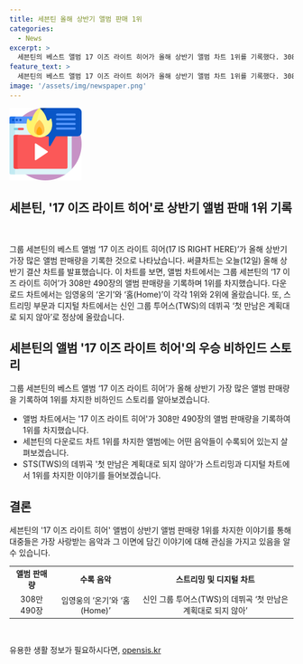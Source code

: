 ```yaml
---
title: 세븐틴 올해 상반기 앨범 판매 1위
categories:
  - News
excerpt: >
  세븐틴의 베스트 앨범 17 이즈 라이트 히어가 올해 상반기 앨범 차트 1위를 기록했다. 308만 490장의 판매량으로 선두를 지켰으며, 임영웅과 투어스가 각각 다운로드와 스트리밍 부문에서 1위를 차지했다. KBS뉴스에서 확인 가능. [사진 출처 : ] ※ 제보 : 02-781-1234, 4444, kbs1234@kbs.co.kr, KBS제보 카카오톡 추가, KBS뉴스 구독하기!
feature_text: >
  세븐틴의 베스트 앨범 17 이즈 라이트 히어가 올해 상반기 앨범 차트 1위를 기록했다. 308만 490장의 판매량으로 선두를 지켰으며, 임영웅과 투어스가 각각 다운로드와 스트리밍 부문에서 1위를 차지했다. KBS뉴스에서 확인 가능. [사진 출처 : ] ※ 제보 : 02-781-1234, 4444, kbs1234@kbs.co.kr, KBS제보 카카오톡 추가, KBS뉴스 구독하기!
image: '/assets/img/newspaper.png'
---
```


<p><img src="/assets/img/news.png" alt="rentncar 속보" /></p>

<h2>세븐틴, '17 이즈 라이트 히어'로 상반기 앨범 판매 1위 기록</h2>

<p data-ke-size="size16">&nbsp;</p>

<p>그룹 세븐틴의 베스트 앨범 ‘17 이즈 라이트 히어(17 IS RIGHT HERE)’가 올해 상반기 가장 많은 앨범 판매량을 기록한 것으로 나타났습니다. 써클차트는 오늘(12일) 올해 상반기 결산 차트를 발표했습니다. 이 차트를 보면, 앨범 차트에서는 그룹 세븐틴의 ‘17 이즈 라이트 히어’가 308만 490장의 앨범 판매량을 기록하며 1위를 차지했습니다. 다운로드 차트에서는 임영웅의 ‘온기’와 ‘홈(Home)’이 각각 1위와 2위에 올랐습니다. 또, 스트리밍 부문과 디지털 차트에서는 신인 그룹 투어스(TWS)의 데뷔곡 ‘첫 만남은 계획대로 되지 않아’로 정상에 올랐습니다.</p>

<h2 data-ke-size="size26">세븐틴의 앨범 '17 이즈 라이트 히어'의 우승 비하인드 스토리</h2>

<p data-ke-size="size16">그룹 세븐틴의 베스트 앨범 ‘17 이즈 라이트 히어’가 올해 상반기 가장 많은 앨범 판매량을 기록하여 1위를 차지한 비하인드 스토리를 알아보겠습니다.</p>

<ul>
  <li>앨범 차트에서는 '17 이즈 라이트 히어'가 308만 490장의 앨범 판매량을 기록하여 1위를 차지했습니다.</li>
  <li>세븐틴의 다운로드 차트 1위를 차지한 앨범에는 어떤 음악들이 수록되어 있는지 살펴보겠습니다.</li>
  <li>STS(TWS)의 데뷔곡 '첫 만남은 계획대로 되지 않아'가 스트리밍과 디지털 차트에서 1위를 차지한 이야기를 들어보겠습니다.</li>
</ul>

<h2 data-ke-size="size26">결론</h2>

<p data-ke-size="size16">세븐틴의 '17 이즈 라이트 히어' 앨범이 상반기 앨범 판매량 1위를 차지한 이야기를 통해 대중들은 가장 사랑받는 음악과 그 이면에 담긴 이야기에 대해 관심을 가지고 있음을 알 수 있습니다.</p>

<table>
  <tbody>
    <tr>
      <td style="text-align: center; height: 17px;"><b>앨범 판매량</b></td>
      <td style="text-align: center; height: 17px;"><b>수록 음악</b></td>
      <td style="text-align: center; height: 17px;"><b>스트리밍 및 디지털 차트</b></td>
    </tr>
    <tr>
      <td style="text-align: center;">308만 490장</td>
      <td style="text-align: center;">임영웅의 ‘온기’와 ‘홈(Home)’</td>
      <td style="text-align: center;">신인 그룹 투어스(TWS)의 데뷔곡 ‘첫 만남은 계획대로 되지 않아’</td>
    </tr>
  </tbody>
</table>

<p data-ke-size="size16">&nbsp;</p>
유용한 생활 정보가 필요하시다면, <a href="https://opensis.kr" rel="dofollow">opensis.kr</a>


